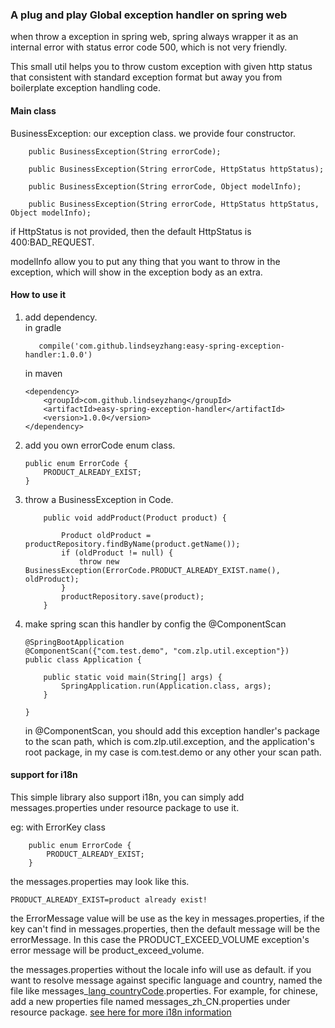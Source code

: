 ### A plug and play Global exception handler on spring web

when throw a exception in spring web, spring always wrapper it as an
internal error with status error code 500, which is not very friendly.
 
This small util helps you to throw custom exception with given http status 
that consistent with standard exception format
but away you from boilerplate exception handling code. 

#### Main class

BusinessException: our exception class. we provide four constructor.
```$xslt
    public BusinessException(String errorCode);

    public BusinessException(String errorCode, HttpStatus httpStatus);

    public BusinessException(String errorCode, Object modelInfo);

    public BusinessException(String errorCode, HttpStatus httpStatus, Object modelInfo);
```
if HttpStatus is not provided, then the default HttpStatus is 400:BAD_REQUEST.

modelInfo allow you to put any thing that you want to throw in the exception, which will show in the exception body as an extra. 

#### How to use it
1. add dependency.  
   in gradle  
   ```$xslt
	  compile('com.github.lindseyzhang:easy-spring-exception-handler:1.0.0')
   ```
   in maven
   ```$xslt
   <dependency>
       <groupId>com.github.lindseyzhang</groupId>
       <artifactId>easy-spring-exception-handler</artifactId>
       <version>1.0.0</version>
   </dependency>
    ```
   
2. add you own errorCode enum class.

    ```$java
    public enum ErrorCode {
        PRODUCT_ALREADY_EXIST;
    }
    ```
3. throw a BusinessException in Code.
    ```$java
        public void addProduct(Product product) {
    
            Product oldProduct = productRepository.findByName(product.getName());
            if (oldProduct != null) {
                throw new BusinessException(ErrorCode.PRODUCT_ALREADY_EXIST.name(), oldProduct);
            }
            productRepository.save(product);
        }
    ```
4. make spring scan this handler by config the @ComponentScan
    ```$java
    @SpringBootApplication
    @ComponentScan({"com.test.demo", "com.zlp.util.exception"})
    public class Application {
    
        public static void main(String[] args) {
            SpringApplication.run(Application.class, args);
        }
    
    }
    ```
    in @ComponentScan, you should add this exception handler's package to the scan path, which is 
    com.zlp.util.exception, and the application's root package, in my case is com.test.demo 
    or any other your scan path. 
    
#### support for i18n
This simple library also support i18n, you can simply add messages.properties 
under resource package to use it. 

eg: with ErrorKey class
```$java
    public enum ErrorCode {
        PRODUCT_ALREADY_EXIST;
    }
```
the messages.properties may look like this.

```$xslt
PRODUCT_ALREADY_EXIST=product already exist!
```

the ErrorMessage value will be use as the key in messages.properties, 
if the key can't find in messages.properties, then the default message will be the errorMessage. 
In this case the  PRODUCT_EXCEED_VOLUME exception's error message will be product_exceed_volume.
 
the messages.properties without the locale info will use as default. 
if you want to resolve message against specific language and country, named the file like 
messages_[lang](https://en.wikipedia.org/wiki/ISO_639-1)_[countryCode](https://en.wikipedia.org/wiki/ISO_3166-1_alpha-2).properties.
For example, for chinese, add a new properties file named messages_zh_CN.properties under resource package.
[see here for more i18n information](https://docs.spring.io/spring/docs/current/spring-framework-reference/core.html#spring-core)  